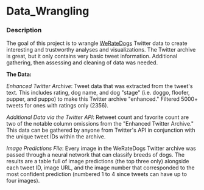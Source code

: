 # Data_Wrangling

### Description

The goal of this project is to wrangle [WeRateDogs](https://twitter.com/dog_rates?ref_src=twsrc%5Egoogle%7Ctwcamp%5Eserp%7Ctwgr%5Eauthor) Twitter data to create interesting and trustworthy analyses and visualizations. The Twitter archive is great, but it only contains very basic tweet information. Additional gathering, then assessing and cleaning of data was needed.

**The Data:**

*Enhanced Twitter Archive*: Tweet data that was extracted from the tweet's text. This includes rating, dog name, and dog "stage" (i.e. doggo, floofer, pupper, and puppo) to make this Twitter archive "enhanced." Filtered 5000+ tweets for ones with ratings only (2356).

*Additional Data via the Twitter API*: Retweet count and favorite count are two of the notable column omissions from the "Enhanced Twitter Archive." This data can be gathered by anyone from Twitter's API in conjunction with the unique tweet IDs within the archive.

*Image Predictions File*: Every image in the WeRateDogs Twitter archive was passed through a neural network that can classify breeds of dogs. The results are a table full of image predictions (the top three only) alongside each tweet ID, image URL, and the image number that corresponded to the most confident prediction (numbered 1 to 4 since tweets can have up to four images).
